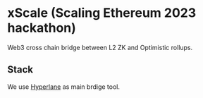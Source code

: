 # xScale (Scaling Ethereum 2023 hackathon)
Web3 cross chain bridge between L2 ZK and Optimistic rollups.

## Stack
We use [Hyperlane](https://docs.hyperlane.xyz/docs/) as main brdige tool.
